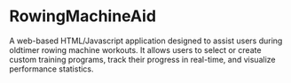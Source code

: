 # RowingMachineAid
A web-based HTML/Javascript application designed to assist users during oldtimer rowing machine workouts. It allows users to select or create custom training programs, track their progress in real-time, and visualize performance statistics.
